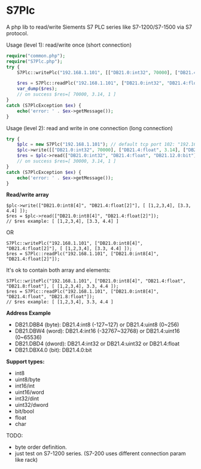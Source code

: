 # S7Plc

A php lib to read/write Siements S7 PLC series like S7-1200/S7-1500 via S7 protocol.

Usage (level 1): read/write once (short connection)

```php
require("common.php");
require("S7Plc.php");
try {
	S7Plc::writePlc("192.168.1.101", [["DB21.0:int32", 70000], ["DB21.4:float", 3.14], ["DB21.12.0:bit", 1]]);

	$res = S7Plc::readPlc("192.168.1.101", ["DB21.0:int32", "DB21.4:float", "DB21.12.0:bit"]);
	var_dump($res);
	// on success $res=[ 70000, 3.14, 1 ]
}
catch (S7PlcException $ex) {
	echo('error: ' . $ex->getMessage());
}
```

Usage (level 2): read and write in one connection (long connection)

```php
try {
	$plc = new S7Plc("192.168.1.101"); // default tcp port 102: "192.168.1.101:102"
	$plc->write([["DB21.0:int32", 70000], ["DB21.4:float", 3.14], ["DB21.12.0:bit", 1]]);
	$res = $plc->read(["DB21.0:int32", "DB21.4:float", "DB21.12.0:bit"]);
	// on success $res=[ 30000, 3.14, 1 ]
}
catch (S7PlcException $ex) {
	echo('error: ' . $ex->getMessage());
}
```
**Read/write array**

	$plc->write(["DB21.0:int8[4]", "DB21.4:float[2]"], [ [1,2,3,4], [3.3, 4.4] ]);
	$res = $plc->read(["DB21.0:int8[4]", "DB21.4:float[2]"]);
	// $res example: [ [1,2,3,4], [3.3, 4.4] ]

OR

	S7Plc::writePlc("192.168.1.101", ["DB21.0:int8[4]", "DB21.4:float[2]"], [ [1,2,3,4], [3.3, 4.4] ]);
	$res = S7Plc::readPlc("192.168.1.101", ["DB21.0:int8[4]", "DB21.4:float[2]"]);

It's ok to contain both array and elements:

	S7Plc::writePlc("192.168.1.101", ["DB21.0:int8[4]", "DB21.4:float", "DB21.8:float"], [ [1,2,3,4], 3.3, 4.4 ]);
	$res = S7Plc::readPlc("192.168.1.101", ["DB21.0:int8[4]", "DB21.4:float", "DB21.8:float"]);
	// $res example: [ [1,2,3,4], 3.3, 4.4 ]

**Address Example**

- DB21.DBB4 (byte): DB21.4:int8 (-127~127) or DB21.4:uint8 (0~256)
- DB21.DBW4 (word): DB21.4:int16 (-32767~32768) or DB21.4:uint16 (0~65536)
- DB21.DBD4 (dword): DB21.4:int32 or DB21.4:uint32 or DB21.4:float
- DB21.DBX4.0 (bit): DB21.4.0:bit

**Support types:**

- int8
- uint8/byte
- int16/int
- uint16/word
- int32/dint
- uint32/dword
- bit/bool
- float
- char

TODO:

- byte order definition.
- just test on S7-1200 series. (S7-200 uses different connection param like rack)


